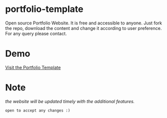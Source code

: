 # portfolio-template

Open source Portfolio Website. It is free and accessible to anyone. Just fork the repo, download the content and change it according to user preference.
For any query please contact.

# Demo
[Visit the Portfolio Template]('https://anshulchaudhary0677.github.io/portfolio-template/')

# Note
_the website will be updated timely with the additional features._

`open to accept any changes :)`

